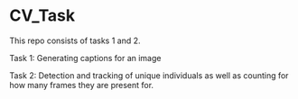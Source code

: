 # CV_Task

This repo consists of tasks 1 and 2.

Task 1:
Generating captions for an image

Task 2:
Detection and tracking of unique individuals as well as counting for how many frames they are present for.
